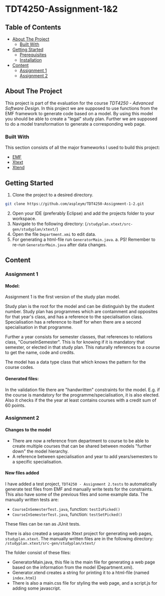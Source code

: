 # TDT4250-Assignment-1&2
## Table of Contents
* [About The Project](#about-the-project)
    * [Built With](#built-with)
* [Getting Started](#getting-started)
    * [Prerequisites](#prerequisites)
    * [Installation](#installation)
* [Content](#content)
    * [Assignment 1](#assignment-1)
    * [Assignment 2](#assignment-2)

## About The Project
This project is part of the evaluation for the course *TDT4250* *-* *Advanced* *Software* *Design*. In this project we are supposed to use functions from the EMF framework to generate code based on a model. By using this model you should be able to create a "legal" study plan. Further we are supposed to do a model transformation to generate a corresponding web page.

### Built With
This section consists of all the major frameworks I used to build this project:
* [EMF](https://www.eclipse.org/modeling/emf/)
* [Xtext](https://www.eclipse.org/Xtext/)
* [Xtend](https://www.eclipse.org/xtend/)

## Getting Started
1. Clone the project to a desired directory.
```sh
git clone https://github.com/aspleym/TDT4250-Assignment-1-2.git
```
2. Open your IDE (preferably Eclipse) and add the projects folder to your workspace.
3. Navigate to the following directory:
(`/studyplan.xtext/src-gen/studyplan/xtext/`)
4. Open the file `Department.xmi` to edit data.
5. For generating a html-file run `GeneratorMain.java`.
  a. PS! Remember to re-run `GeneratorMain.java` after data changes.

## Content
### Assignment 1
#### Model:
Assignment 1 is the first version of the study plan model.

Study plan is the root for the model and can be distinguish by the student number. Study plan has programmes which are containment and opposites for that year's class, and has a reference to the specialisation class. Specialisation has a reference to itself for when there are a second specialisation in that programme.

Further a year consists for semester classes, that references to relations class, "CourseInSemester". This is for knowing if it is mandatory that semester, or elected in that study plan. This naturally references to a course to get the name, code and credits.

The model has a data type class that which knows the pattern for the course codes.

#### Generated files:
In the validation file there are "handwritten" constraints for the model. E.g. if the course is mandatory for the programme/specialisation, it is also elected. Also it checks if the the year at least contains courses with a credit sum of 60 points.

### Assignment 2
#### Changes to the model
* There are now a reference from department to course to be able to create multiple courses that can be shared between models "further down" the  model hierarchy.
* A reference between specialisation and year to add years/semesters to a specific
specialisation.

#### New files added
I have added a test project, `TDT4250 - Assignment 2.tests` to automatically generate test files from EMF and manually write tests for the constraints. This also have some of the previous files and some example data.
The manually written tests are:
* `CourseInSemesterTest.java`, function: `testIsPicked()`
* `CourseInSemesterTest.java`, function: `testSetPicked()`

These files can be ran as JUnit tests.

There is also created a separate Xtext project for generating web pages, `studyplan.xtext`. The manually written files are in the following directory:
`/studyplan.xtext/src-gen/studyplan/xtext/`

The folder consist of these files:
* GeneratorMain.java, this file is the main file for generating a web page based on the information from the model (Department.xmi).
* Generator.xtend creates a string for printing it to a html-file (named `index.html`)
* There is also a main.css file for styling the web page, and a script.js for adding some javascript.

